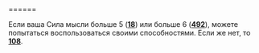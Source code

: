 ======

Если ваша Сила мысли больше 5 ([**18**](#n_18)) или больше 6 ([**492**](#n_492)), можете попытаться воспользоваться своими способностями. Если же нет, то [**108**](#n_108).

